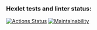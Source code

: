 ### Hexlet tests and linter status:
[![Actions Status](https://github.com/DmitriiGoltsov/java-project-61/workflows/hexlet-check/badge.svg)](https://github.com/DmitriiGoltsov/java-project-61/actions)
[![Maintainability](https://api.codeclimate.com/v1/badges/1d032ca1756b7d716d6d/maintainability)](https://codeclimate.com/github/DmitriiGoltsov/java-project-61/maintainability)
